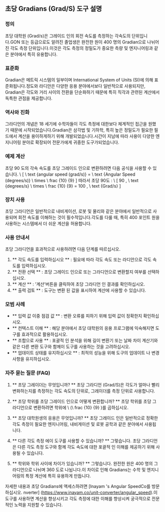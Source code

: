 ## 초당 Gradians (Grad/S) 도구 설명

### 정의
초당 대학원 (Grad/s)은 그레이드 인의 회전 속도를 측정하는 각속도의 단위입니다.GON 또는 등급으로도 알려진 졸업생은 완전한 원이 400 명의 Gradian으로 나뉘어 진 각도 측정 단위입니다.이것은 각도 측정의 정밀도가 중요한 측량 및 엔지니어링과 같은 분야에서 특히 유용합니다.

### 표준화
Gradian은 메트릭 시스템의 일부이며 International System of Units (SI)에 의해 표준화됩니다.정도와 라디안은 다양한 응용 분야에서보다 일반적으로 사용되지만, Gradian은 각도와 거리 사이의 전환을 단순화하기 때문에 특히 직각과 관련된 계산에서 독특한 관점을 제공합니다.

### 역사와 진화
그라디언의 개념은 18 세기에 수학자들이 각도 측정에 대한보다 체계적인 접근을 원했기 때문에 시작되었습니다.Gradian은 삼각법 및 기하학, 특히 높은 정밀도가 필요한 필드에서 계산을 용이하게하기 위해 개발되었습니다.시간이 지남에 따라 사용이 다양한 엔지니어링 분야로 확장되어 전문가에게 귀중한 도구가되었습니다.

### 예제 계산
초당 90 도의 각속 속도를 초당 그레이드 인으로 변환하려면 다음 공식을 사용할 수 있습니다.
\ [
\ text {angular speed (grad/s)} = \ text {Angular Speed ​​(degrees/s)} \ times \ frac {10} {9}
\]
따라서 초당 90도 :
\ [
90 \, \ text {degrees/s} \ times \ frac {10} {9} = 100 \, \ text {Grad/s}
\]

### 장치 사용
초당 그라디언은 일반적으로 내비게이션, 로봇 및 물리와 같은 분야에서 일반적으로 사용되며 회전 속도를 이해하는 것이 필수적입니다.각도를 다룰 때, 특히 400 포인트 원을 사용하는 시스템에서 더 쉬운 계산을 허용합니다.

### 사용 안내서
초당 그라디언을 효과적으로 사용하려면 다음 단계를 따르십시오.
1. ** 각도 속도를 입력하십시오 ** : 필요에 따라 각도 속도 또는 라디안으로 각도 속도를 입력하십시오.
2. ** 전환 선택 ** : 초당 그레이드 인으로 또는 그라디언으로 변환할지 여부를 선택하십시오.
3. ** 계산 ** : '계산'버튼을 클릭하여 초당 그라디언 인 결과를 확인하십시오.
4. ** 출력 검토 ** : 도구는 변환 된 값을 표시하여 계산에 사용할 수 있습니다.

### 모범 사례
- ** 입력 값 이중 점검 값 ** : 변환 오류를 피하기 위해 입력 값이 정확한지 확인하십시오.
- ** 컨텍스트 이해 ** : 해당 분야에서 초당 대학원의 응용 프로그램에 익숙해지면 도구를 효과적으로 활용하십시오.
- ** 조합으로 사용 ** : 포괄적 인 분석을 위해 길이 변환기 또는 날짜 차이 계산기와 같은 다른 변환 도구와 함께이 도구를 사용하는 것을 고려하십시오.
- ** 업데이트 상태를 유지하십시오 ** : 최적의 성능을 위해 도구의 업데이트 나 변경 사항을 유지하십시오.

### 자주 묻는 질문 (FAQ)

1. ** 초당 그레이더는 무엇입니까? **
초당 그라디언 (Grad/S)은 각도가 얼마나 빨리 변화하는지를 측정하는 각도 속도의 단위로, 그레이더를 측정 단위로 사용합니다.

2. ** 초당 학위를 초당 그레이드 인으로 어떻게 변환합니까? **
초당 학위를 초당 그라디언으로 변환하려면 학위에 \ (\ frac {10} {9} \)를 곱하십시오.

3. ** 초당 대학원생의 응용은 무엇입니까? **
초당 그레이드 인은 일반적으로 정확한 각도 측정이 필요한 엔지니어링, 내비게이션 및 로봇 공학과 같은 분야에서 사용됩니다.

4. ** 다른 각도 측정 에이 도구를 사용할 수 있습니까? **
그렇습니다. 초당 그라디언은 다른 각도 측정 도구와 함께 각도 속도에 대한 포괄적 인 이해를 제공하기 위해 사용될 수 있습니다.

5. ** 학위와 학위 사이에 차이가 있습니까? **
그렇습니다. 완전한 원은 400 명의 그라디언으로 나뉘며 360 도로 나뉩니다.이 차이로 인해 Gradians는 수학 및 엔지니어링의 특정 계산에 특히 유용하게 만듭니다.

자세한 내용과 초당 Gradians에 액세스하려면 [Inayam 's Angular Speed ​​Co를 방문하십시오. nverter] (https://www.inayam.co/unit-converter/angular_speed).이 도구를 사용하면 계산을 향상시키고 각도 측정에 대한 이해를 향상시켜 궁극적으로 전문적인 노력을 지원할 수 있습니다.